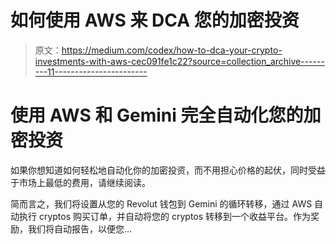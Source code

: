 # 如何使用 AWS 来 DCA 您的加密投资

> 原文：<https://medium.com/codex/how-to-dca-your-crypto-investments-with-aws-cec091fe1c22?source=collection_archive---------11----------------------->

# 使用 AWS 和 Gemini 完全自动化您的加密投资

如果你想知道如何轻松地自动化你的加密投资，而不用担心价格的起伏，同时受益于市场上最低的费用，请继续阅读。

简而言之，我们将设置从您的 Revolut 钱包到 Gemini 的循环转移，通过 AWS 自动执行 cryptos 购买订单，并自动将您的 cryptos 转移到一个收益平台。作为奖励，我们将自动报告，以便您…